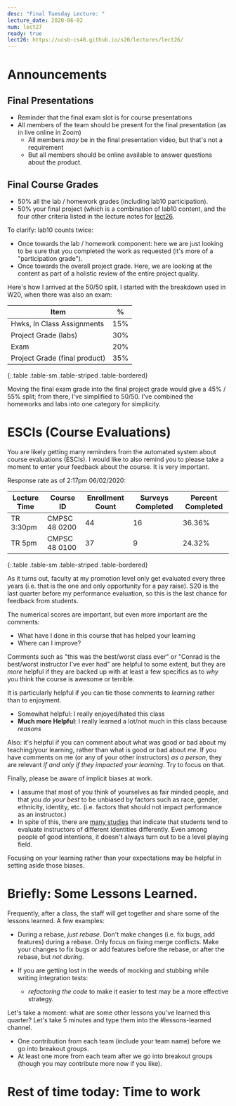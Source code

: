 ```yaml
---
desc: "Final Tuesday Lecture: "
lecture_date: 2020-06-02
num: lect27
ready: true
lect26: https://ucsb-cs48.github.io/s20/lectures/lect26/
---
```



# Announcements

## Final Presentations

* Reminder that the final exam slot is for course presentations
* All members of the team should be present for the final presentation (as in live online in Zoom)
  - All members *may* be in the final presentation video, but that's not a requirement
  - But all members should be online available to answer questions about the product.

## Final Course Grades

* 50% all the lab / homework grades (including lab10 participation).
* 50% your final project (which is a combination of lab10 content, and the four other criteria listed in the lecture notes for [lect26]({{page.lect26}}).

To clarify: lab10 counts twice:
* Once towards the lab / homework component: here we are just looking to be sure that you 
  completed the work as requested (it's more of a "participation grade").
* Once towards the overall project grade.  Here, we are looking at the content as part of a holistic review of the
  entire project quality.

Here's how I arrived at the 50/50 split.  I started with the breakdown used in W20, when there was 
also an exam: 

| Item | % |
|-|-|
| Hwks, In Class Assignments 	| 15% |
| Project Grade (labs) 	| 30% |
| Exam  |	20% |
| Project Grade (final product) 	| 35% |
{:.table .table-sm .table-striped .table-bordered}

Moving the final exam grade into the final project grade would give a 45% / 55% split; from there, I've simplified to 50/50.  I've combined the homeworks and labs into one category for simplicity.

# ESCIs (Course Evaluations)


You are likely getting many reminders from the automated system about course evaluations (ESCIs).  I would like to also remind you to please take a moment to enter your feedback about the course.  It is very important.

Response rate as of 2:17pm 06/02/2020:

|Lecture Time|Course ID |	Enrollment Count	|Surveys Completed	|Percent Completed|
|-|-|-|-|-|
| TR 3:30pm | CMPSC 48 0200	| 44	| 16 |	36.36% |
| TR 5pm  | CMPSC 48 0100	| 37	| 9	| 24.32% |
{:.table .table-sm .table-striped .table-bordered}


As it turns out, faculty at my promotion level only get evaluated every three years (i.e. that is the one and only opportunity for a pay raise).     S20 is the last quarter before my performance evaluation, so this is the last chance for feedback from students.     

The numerical scores are important, but even more important are the comments:
* What have I done in this course that has helped your learning
* Where can I improve?

Comments such as "this was the best/worst class ever" or "Conrad is the best/worst instructor I've ever had" are helpful to some extent, but they are *more* helpful if they are backed up with at least a few specifics as to *why* you think the course is awesome or terrible.     

It is particularly helpful if you can tie those comments to *learning* rather than to enjoyment.  
- Somewhat helpful: I really enjoyed/hated this class 
- **Much more Helpful**: I really learned a lot/not much in this class because *reasons*

Also: it's helpful if you can comment about what was good or bad about my teaching/your learning, rather than 
what is good or bad about *me*.    If you have comments on me (or any of your other instructors) *as a person*, they are relevant *if and only if they impacted your learning*.  Try to focus on that.

Finally, please be aware of implicit biases at work.

* I assume that most of you think of yourselves as fair minded people, and that you *do your best* to be unbiased by 
  factors such as race, gender, ethnicity, identity, etc. (i.e. factors that should not impact performance as an instructor.)
* In spite of this, there are [many studies](https://teaching.pitt.edu/wp-content/uploads/2019/11/OMET-frequently_quoted_bias_annotated_bibliography.pdf) that indicate that students tend to evaluate instructors of different
  identities differently.    Even among people of good intentions, it doesn't always turn out to be a level playing field.
  
Focusing on your learning rather than your expectations may be helpful in setting aside those biases.

# Briefly: Some Lessons Learned.

Frequently, after a class, the staff will get together and share some of the lessons learned.   A few examples:

* During a rebase, *just rebase*.  Don't make changes (i.e. fix bugs, add features) during a rebase.  Only focus on 
  fixing merge conflicts.    Make your changes to fix bugs or add features before the rebase, or after the rebase,
  but *not during*.
  
* If you are getting lost in the weeds of mocking and stubbing while writing integration tests:
  - *refactoring the code* to make it easier to test may be a more effective strategy.
  
Let's take a moment: what are some other lessons you've learned this quarter?  Let's take 5 minutes and type them into the #lessons-learned channel.  

* One contribution from each team (include your team name) before we go into breakout groups.
* At least one more from each team after we go into breakout groups (though you may contribute more now if you like).

# Rest of time today: Time to work

